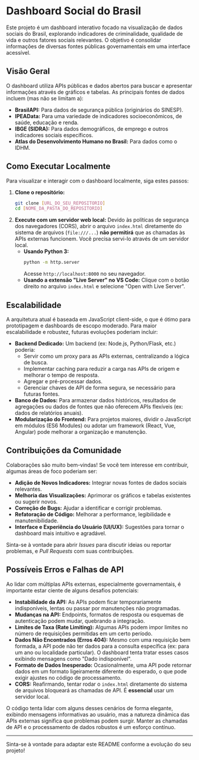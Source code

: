 # Dashboard Social do Brasil

Este projeto é um dashboard interativo focado na visualização de dados sociais do Brasil, explorando indicadores de criminalidade, qualidade de vida e outros fatores sociais relevantes. O objetivo é consolidar informações de diversas fontes públicas governamentais em uma interface acessível.

## Visão Geral

O dashboard utiliza APIs públicas e dados abertos para buscar e apresentar informações através de gráficos e tabelas. As principais fontes de dados incluem (mas não se limitam a):

* **BrasilAPI:** Para dados de segurança pública (originários do SINESP).
* **IPEAData:** Para uma variedade de indicadores socioeconômicos, de saúde, educação e renda.
* **IBGE (SIDRA):** Para dados demográficos, de emprego e outros indicadores sociais específicos.
* **Atlas do Desenvolvimento Humano no Brasil:** Para dados como o IDHM.

## Como Executar Localmente

Para visualizar e interagir com o dashboard localmente, siga estes passos:

1.  **Clone o repositório:**
    ```bash
    git clone [URL_DO_SEU_REPOSITORIO]
    cd [NOME_DA_PASTA_DO_REPOSITORIO]
    ```
2.  **Execute com um servidor web local:**
    Devido às políticas de segurança dos navegadores (CORS), abrir o arquivo `index.html` diretamente do sistema de arquivos (`file:///...`) **não permitirá** que as chamadas às APIs externas funcionem. Você precisa servi-lo através de um servidor local.
    * **Usando Python 3:**
        ```bash
        python -m http.server
        ```
        Acesse `http://localhost:8000` no seu navegador.
    * **Usando a extensão "Live Server" no VS Code:**
        Clique com o botão direito no arquivo `index.html` e selecione "Open with Live Server".

## Escalabilidade

A arquitetura atual é baseada em JavaScript client-side, o que é ótimo para prototipagem e dashboards de escopo moderado. Para maior escalabilidade e robustez, futuras evoluções poderiam incluir:

* **Backend Dedicado:** Um backend (ex: Node.js, Python/Flask, etc.) poderia:
    * Servir como um proxy para as APIs externas, centralizando a lógica de busca.
    * Implementar caching para reduzir a carga nas APIs de origem e melhorar o tempo de resposta.
    * Agregar e pré-processar dados.
    * Gerenciar chaves de API de forma segura, se necessário para futuras fontes.
* **Banco de Dados:** Para armazenar dados históricos, resultados de agregações ou dados de fontes que não oferecem APIs flexíveis (ex: dados de relatórios anuais).
* **Modularização do Frontend:** Para projetos maiores, dividir o JavaScript em módulos (ES6 Modules) ou adotar um framework (React, Vue, Angular) pode melhorar a organização e manutenção.

## Contribuições da Comunidade

Colaborações são muito bem-vindas! Se você tem interesse em contribuir, algumas áreas de foco poderiam ser:

* **Adição de Novos Indicadores:** Integrar novas fontes de dados sociais relevantes.
* **Melhoria das Visualizações:** Aprimorar os gráficos e tabelas existentes ou sugerir novos.
* **Correção de Bugs:** Ajudar a identificar e corrigir problemas.
* **Refatoração de Código:** Melhorar a performance, legibilidade e manutenibilidade.
* **Interface e Experiência do Usuário (UI/UX):** Sugestões para tornar o dashboard mais intuitivo e agradável.

Sinta-se à vontade para abrir *Issues* para discutir ideias ou reportar problemas, e *Pull Requests* com suas contribuições.

## Possíveis Erros e Falhas de API

Ao lidar com múltiplas APIs externas, especialmente governamentais, é importante estar ciente de alguns desafios potenciais:

* **Instabilidade da API:** As APIs podem ficar temporariamente indisponíveis, lentas ou passar por manutenções não programadas.
* **Mudanças na API:** Endpoints, formatos de resposta ou esquemas de autenticação podem mudar, quebrando a integração.
* **Limites de Taxa (Rate Limiting):** Algumas APIs podem impor limites no número de requisições permitidas em um certo período.
* **Dados Não Encontrados (Erros 404):** Mesmo com uma requisição bem formada, a API pode não ter dados para a consulta específica (ex: para um ano ou localidade particular). O dashboard tenta tratar esses casos exibindo mensagens como "Dado indisponível".
* **Formato de Dados Inesperado:** Ocasionalmente, uma API pode retornar dados em um formato ligeiramente diferente do esperado, o que pode exigir ajustes no código de processamento.
* **CORS:** Reafirmando, tentar rodar o `index.html` diretamente do sistema de arquivos bloqueará as chamadas de API. É **essencial** usar um servidor local.

O código tenta lidar com alguns desses cenários de forma elegante, exibindo mensagens informativas ao usuário, mas a natureza dinâmica das APIs externas significa que problemas podem surgir. Manter as chamadas de API e o processamento de dados robustos é um esforço contínuo.

---

Sinta-se à vontade para adaptar este README conforme a evolução do seu projeto!
